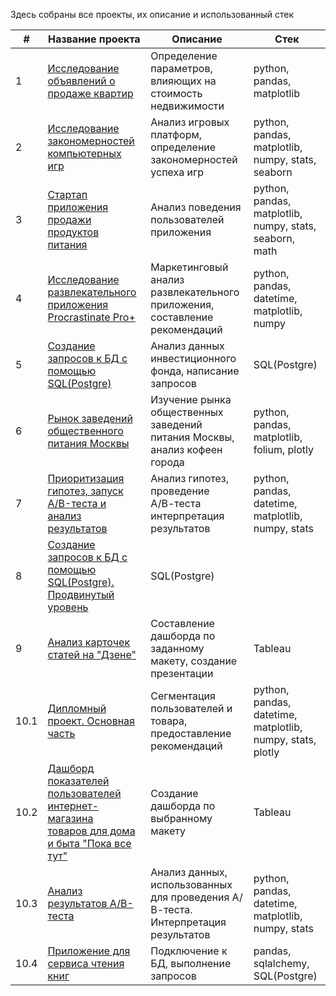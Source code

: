 Здесь собраны все проекты, их описание и использованный стек

| #   | Название проекта               | Описание          | Стек        |
| --- | ------------------------------ | ----------------- | ----------- |
| 1 | [Исследование объявлений о продаже квартир](https://github.com/UliaOzerets/yandex_practicum_projects/tree/main/real_estate) | Определение параметров, <br/>влияющих на стоимость недвижимости | python, pandas, matplotlib |
| 2 | [Исследование закономерностей компьютерных игр](https://github.com/UliaOzerets/yandex_practicum_projects/tree/main/games_and_gaming_platforms) | Анализ игровых платформ, <br/>определение закономерностей успеха игр | python, pandas, matplotlib, numpy, stats, seaborn |
| 3 | [Стартап приложения продажи продуктов питания](https://github.com/UliaOzerets/yandex_practicum_projects/tree/main/food_sales_app) | Анализ поведения <br/>пользователей приложения | python, pandas, matplotlib, numpy, stats, seaborn, math |
| 4 | [Исследование развлекательного приложения Procrastinate Pro+](https://github.com/UliaOzerets/yandex_practicum_projects/tree/main/entertaiment_app_analysis) | Маркетинговый анализ <br/>развлекательного приложения, составление рекомендаций |  python, pandas, datetime, matplotlib, numpy |
| 5 | [Создание запросов к БД с помощью SQL(Postgre)](https://github.com/UliaOzerets/yandex_practicum_projects/tree/main/sql_project) | Анализ данных инвестиционного <br/>фонда, написание запросов | SQL(Postgre) |
| 6 | [Рынок заведений общественного питания Москвы](https://github.com/UliaOzerets/yandex_practicum_projects/tree/main/catering_market) | Изучение рынка общественных <br/>заведений питания Москвы, <br/>анализ кофеен города | python, pandas, matplotlib, folium, plotly |
| 7 | [Приоритизация гипотез, запуск A/B-теста и анализ результатов](https://github.com/UliaOzerets/yandex_practicum_projects/tree/main/a_b_test) | Анализ гипотез, проведение <br/>А/В-теста интерпретация результатов | python, pandas, datetime, matplotlib, numpy, stats |
| 8 | [Создание запросов к БД с помощью SQL(Postgre). Продвинутый уровень](https://github.com/UliaOzerets/yandex_practicum_projects/tree/main/sql_advanced) | SQL(Postgre) |
| 9 | [Анализ карточек статей на "Дзене"](https://github.com/UliaOzerets/yandex_practicum_projects/tree/main/dashboard) | Составление дашборда по заданному макету, создание презентации | Tableau |
| 10.1 | [Дипломный проект. Основная часть](https://github.com/UliaOzerets/yandex_practicum_projects/tree/main/final_project/main_project) | Сегментация пользователей и <br/>товара, предоставление рекомендаций | python, pandas, datetime, matplotlib, numpy, stats, plotly |
| 10.2 | [Дашборд показателей пользователей интернет-магазина  <br/>товаров для дома и быта "Пока все тут"](https://github.com/UliaOzerets/yandex_practicum_projects/tree/main/final_project/dashboard) | Создание дашборда по выбранному макету | Tableau |
| 10.3 | [Анализ результатов А/В-теста](https://github.com/UliaOzerets/yandex_practicum_projects/tree/main/final_project/stat_analysis) | Анализ данных, использованных <br/>для проведения А/В-теста. <br/>Интерпретация результатов | python, pandas, datetime, matplotlib, numpy, stats |
| 10.4 | [Приложение для сервиса чтения книг](https://github.com/UliaOzerets/yandex_practicum_projects/tree/main/final_project/sql_project) | Подключение к БД, выполнение запросов | pandas, sqlalchemy, SQL(Postgre) |


